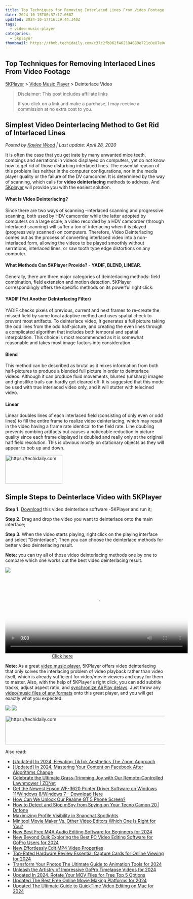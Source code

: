 ```yaml
---
title: Top Techniques for Removing Interlaced Lines From Video Footage
date: 2024-10-15T00:37:17.668Z
updated: 2024-10-17T16:39:44.340Z
tags:
  - video-music-player
categories:
  - 5kplayer
thumbnail: https://thmb.techidaily.com/c37c2fb062f462104689e721c0e87e0aafa96193ea307f1d985a6b0808b35c37.jpg
---
```


## Top Techniques for Removing Interlaced Lines From Video Footage

[5KPlayer](https://tools.techidaily.com/5kplayer/products/) \> [Video Music Player](https://tools.techidaily.com/5kplayer/video-music-player/) \> Deinterlace Video

>  Disclaimer: This post includes affiliate links
>
>  If you click on a link and make a purchase, I may receive a commission at no extra cost to you.
>

## Simplest Video Deinterlacing Method to Get Rid of Interlaced Lines

 _Posted by [Kaylee Wood](https://www.quora.com/profile/Amanda-Hu-21) | Last update: April 28, 2020_

It is often the case that you get irate by many unwanted mice teeth, combings and serrations in videos displayed on computers, yet do not know how to get rid of those disturbing interlaced lines. The essential reason of this problem lies neither in the computer configurations, nor in the media player quality or the failure of the DV camcorder. It is determined by the way of scanning, which calls for **video deinterlacing** methods to address. And [5Kplayer](https://tools.techidaily.com/5kplayer/products/) will provide you with the easiest solution.

#### **What Is Video Deinterlacing?**

Since there are two ways of scanning –interlaced scanning and progressive scanning, both used by HDV camcorder while the latter adopted by computers on a large scale, a video recorded by a HDV camcorder (through interlaced scanning) will suffer a ton of interlacing when it is played (progressively scanned) on computers. Therefore, Video Deinterlacing comes out as the process of converting interlaced video into a non-interlaced form, allowing the videos to be played smoothly without serrations, interlaced lines, or saw tooth type edge distortions on any computer. 

#### **What Methods Can 5KPlayer Provide? - YADIF, BLEND, LINEAR.**

Generally, there are three major categories of deinterlacing methods: field combination, field extension and motion detection. 5KPlayer correspondingly offers the specific methods on its powerful right click:

#### YADIF (Yet Another DeInterlacing Filter)

YADIF checks pixels of previous, current and next frames to re-create the missed field by some local adaptive method and uses spatial check to prevent most artifacts. To deinterlace video, it generates a full picture taking the odd lines from the odd half-picture, and creating the even lines through a complicated algorithm that includes both temporal and spatial interpolation. This choice is most recommended as it is somewhat reasonable and takes most image factors into consideration.

#### Blend

This method can be described as brutal as it mixes information from both half-pictures to produce a blended full picture in order to deinterlace videos. Although it can produce fluid movements, blurred (unsharp) images and ghostlike trails can hardly get cleared off. It is suggested that this mode be used with true interlaced video only, and it will stutter with telecined video.

#### Linear

Linear doubles lines of each interlaced field (consisting of only even or odd lines) to fill the entire frame to realize video deinterlacing, which may result in the video having a frame rate identical to the field rate. Line doubling prevents combing artifacts but causes a noticeable reduction in picture quality since each frame displayed is doubled and really only at the original half field resolution. This is obvious mostly on stationary objects as they will appear to bob up and down. 

<!-- affiliate ads begin -->
<a href="https://aligracehair.sjv.io/c/5597632/2135397/19272" target="_top" id="2135397">
  <img src="//a.impactradius-go.com/display-ad/19272-2135397" border="0" alt="https://techidaily.com" width="180" height="90"/>
</a>
<img height="0" width="0" src="https://aligracehair.sjv.io/i/5597632/2135397/19272" style="position:absolute;visibility:hidden;" border="0" />
<!-- affiliate ads end -->

## Simple Steps to Deinterlace Video with 5KPlayer

**Step 1.** [Download](https://tools.techidaily.com/5kplayer/video-music-player/) this video deinterlace software -5KPlayer and run it;

**Step 2.** Drag and drop the video you want to deinterlace onto the main interface;

**Step 3.** When the video starts playing, right click on the playing interface and select "Deinterlace"; Then you can choose the deinterlace methods for better video deinterlacing result. 

**Note:** you can try all of those video deinterlacing methods one by one to compare which one works out the best video deinterlacing result. 

![](https://www.5kplayer.com/video-music-player/img/5kp-deinterlace-video-zjy-0326002.jpg) 

<!-- affiliate ads begin -->
<span id="1983446">
					<video width="576" height="240" style="cursor:pointer"
           poster="//a.impactradius-go.com/display-clicktoplayimage/1983446.png"
           onclick="if(!this.playClicked){this.play();this.setAttribute('controls',true);this.playClicked=true;}">
	   <source src="//a.impactradius-go.com/display-ad/22993-1983446">
	   <img src="//a.impactradius-go.com/display-clicktoplayimage/1983446.png" style="border: none; height: 100%; width: 100%; object-fit: contain">
	</video>
	<div style="width:360px;text-align:center"><a href="javascript:window.open(decodeURIComponent('https%3A%2F%2Fhomestyler.sjv.io%2Fc%2F5597632%2F1983446%2F22993'), '_blank');void(0);">Click here</a></div>
</span>
<img height="0" width="0" src="https://imp.pxf.io/i/5597632/1983446/22993" style="position:absolute;visibility:hidden;" border="0" />
<!-- affiliate ads end -->

**Note:** As a great [video music player](https://tools.techidaily.com/5kplayer/products/), 5KPlayer offers video deinterlacing that only solves the interlacing problem of video playback rather than video itself, which is already sufficient for video/movie viewers and easy for them to master. Also, with the help of 5KPlayer's right click, you can add subtitle tracks, adjust aspect ratio, and [synchronize AirPlay delays](https://tools.techidaily.com/5kplayer/airplay/). Just throw any [video/music files of any formats](https://tools.techidaily.com/5kplayer/video-music-player/) onto this great player, and you will get exactly what you expected.

[![](https://www.5kplayer.com/video-music-player/../button/freedownbackwin.png)](https://tools.techidaily.com/5kplayer/products/) [![](https://www.5kplayer.com/video-music-player/../button/freedownbackmac.png)](https://tools.techidaily.com/5kplayer/products/)

<!-- affiliate ads begin -->
<a href="https://imp.i110150.net/c/5597632/798165/11305" target="_top" id="798165">
  <img src="//a.impactradius-go.com/display-ad/11305-798165" border="0" alt="https://techidaily.com" width="728" height="90"/>
</a>
<img height="0" width="0" src="https://imp.i110150.net/i/5597632/798165/11305" style="position:absolute;visibility:hidden;" border="0" />
<!-- affiliate ads end -->

<ins class="adsbygoogle"
     style="display:block"
     data-ad-format="autorelaxed"
     data-ad-client="ca-pub-7571918770474297"
     data-ad-slot="1223367746"></ins>

<ins class="adsbygoogle"
     style="display:block"
     data-ad-client="ca-pub-7571918770474297"
     data-ad-slot="8358498916"
     data-ad-format="auto"
     data-full-width-responsive="true"></ins>

<span class="atpl-alsoreadstyle">Also read:</span>
<div><ul>
<li><a href="https://fox-boxes.techidaily.com/updated-in-2024-elevating-tiktok-aesthetics-the-zoom-approach/"><u>[Updated] In 2024, Elevating TikTok Aesthetics The Zoom Approach</u></a></li>
<li><a href="https://facebook-video-content.techidaily.com/updated-in-2024-mastering-your-content-on-facebook-after-algorithms-change/"><u>[Updated] In 2024, Mastering Your Content on Facebook After Algorithms Change</u></a></li>
<li><a href="https://tech-savvy.techidaily.com/celebrate-the-ultimate-grass-trimming-joy-with-our-remote-controlled-lawnmower-zdnet/"><u>Celebrate the Ultimate Grass-Trimming Joy with Our Remote-Controlled Lawnmower | ZDNet</u></a></li>
<li><a href="https://driver-download.techidaily.com/1722974651792-get-the-newest-epson-wf-3620-printer-driver-software-on-windows-11windows-8windows-7-download-here/"><u>Get the Newest Epson WF-3620 Printer Driver Software on Windows 11/Windows 8/Windows 7 - Download Here</u></a></li>
<li><a href="https://easy-unlock-android.techidaily.com/how-can-we-unlock-our-realme-gt-5-phone-screen-by-drfone-android/"><u>How Can We Unlock Our Realme GT 5 Phone Screen?</u></a></li>
<li><a href="https://location-social.techidaily.com/how-to-detect-and-stop-mspy-from-spying-on-your-tecno-camon-20-drfone-by-drfone-virtual-android/"><u>How to Detect and Stop mSpy from Spying on Your Tecno Camon 20 | Dr.fone</u></a></li>
<li><a href="https://extra-resources.techidaily.com/maximizing-profile-visibility-in-snapchat-spotlights/"><u>Maximizing Profile Visibility in Snapchat Spotlights</u></a></li>
<li><a href="https://video-ai-editor.techidaily.com/minitool-movie-maker-vs-other-video-editors-which-one-is-right-for-you/"><u>Minitool Movie Maker Vs. Other Video Editors Which One Is Right for You?</u></a></li>
<li><a href="https://video-ai-editor.techidaily.com/new-best-free-m4a-audio-editing-software-for-beginners-for-2024/"><u>New Best Free M4A Audio Editing Software for Beginners for 2024</u></a></li>
<li><a href="https://video-ai-editor.techidaily.com/new-beyond-quik-exploring-the-best-pc-video-editing-software-for-gopro-users-for-2024/"><u>New Beyond Quik Exploring the Best PC Video Editing Software for GoPro Users for 2024</u></a></li>
<li><a href="https://video-ai-editor.techidaily.com/new-effortlessly-edit-mp4-video-properties/"><u>New Effortlessly Edit MP4 Video Properties</u></a></li>
<li><a href="https://youtube-data.techidaily.com/ated-hardware-review-essential-capture-cards-for-online-viewing-for-2024/"><u>Top-Rated Hardware Review Essential Capture Cards for Online Viewing for 2024</u></a></li>
<li><a href="https://video-ai-editor.techidaily.com/transform-your-photos-the-ultimate-guide-to-animation-tools-for-2024/"><u>Transform Your Photos The Ultimate Guide to Animation Tools for 2024</u></a></li>
<li><a href="https://some-skills.techidaily.com/unleash-the-artistry-of-impressive-gopro-timelapse-videos-for-2024/"><u>Unleash the Artistry of Impressive GoPro Timelapse Videos for 2024</u></a></li>
<li><a href="https://video-ai-editor.techidaily.com/updated-in-2024-rotate-your-mov-files-for-free-top-5-options/"><u>Updated In 2024, Rotate Your MOV Files for Free Top 5 Options</u></a></li>
<li><a href="https://video-ai-editor.techidaily.com/updated-the-best-free-online-movie-making-platforms-for-2024/"><u>Updated The Best Free Online Movie Making Platforms for 2024</u></a></li>
<li><a href="https://video-ai-editor.techidaily.com/updated-the-ultimate-guide-to-quicktime-video-editing-on-mac-for-2024/"><u>Updated The Ultimate Guide to QuickTime Video Editing on Mac for 2024</u></a></li>
</ul></div>

